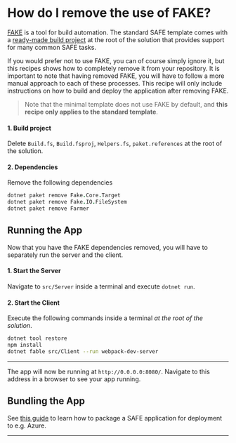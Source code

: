 # How do I remove the use of FAKE?
[FAKE](https://fake.build/) is a tool for build automation. The standard SAFE template comes with a [ready-made build project](/template-safe-commands) at the root of the solution that provides support for many common SAFE tasks.

If you would prefer not to use FAKE, you can of course simply ignore it, but this recipes shows how to completely remove it from your repository. It is important to note that having removed FAKE, you will have to follow a more manual approach to each of these processes. This recipe will only include instructions on how to build and deploy the application after removing FAKE.

> Note that the minimal template does not use FAKE by default, and **this recipe only applies to the standard template**.

#### 1. Build project
Delete `Build.fs`, `Build.fsproj`, `Helpers.fs`, `paket.references` at the root of the solution.

#### 2. Dependencies
Remove the following dependencies 
```fsharp
dotnet paket remove Fake.Core.Target
dotnet paket remove Fake.IO.FileSystem
dotnet paket remove Farmer
```

## Running the App
Now that you have the FAKE dependencies removed, you will have to separately run the server and the client.

#### 1. Start the Server
Navigate to `src/Server` inside a terminal and execute `dotnet run`.

#### 2. Start the Client

Execute the following commands inside a terminal *at the root of the solution*.

```bash
dotnet tool restore
npm install
dotnet fable src/Client --run webpack-dev-server
``` 

---

The app will now be running at `http://0.0.0.0:8080/`. Navigate to this address in a browser to see your app running.

## Bundling the App
See [this guide](../build/bundle-app.md#2-im-using-the-minimal-template) to learn how to package a SAFE application for deployment to e.g. Azure.

---